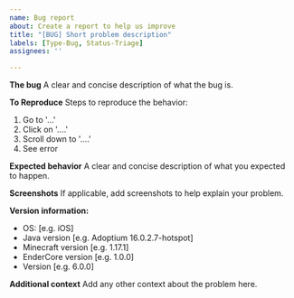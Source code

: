 ```yaml
---
name: Bug report
about: Create a report to help us improve
title: "[BUG] Short problem description"
labels: [Type-Bug, Status-Triage]
assignees: ''

---
```


**The bug**
A clear and concise description of what the bug is.

**To Reproduce**
Steps to reproduce the behavior:
1. Go to '...'
2. Click on '....'
3. Scroll down to '....'
4. See error

**Expected behavior**
A clear and concise description of what you expected to happen.

**Screenshots**
If applicable, add screenshots to help explain your problem.

**Version information:**
 - OS: [e.g. iOS]
 - Java version [e.g. Adoptium 16.0.2.7-hotspot]
 - Minecraft version [e.g. 1.17.1]
 - EnderCore version [e.g. 1.0.0]
 - Version [e.g. 6.0.0]

**Additional context**
Add any other context about the problem here.
